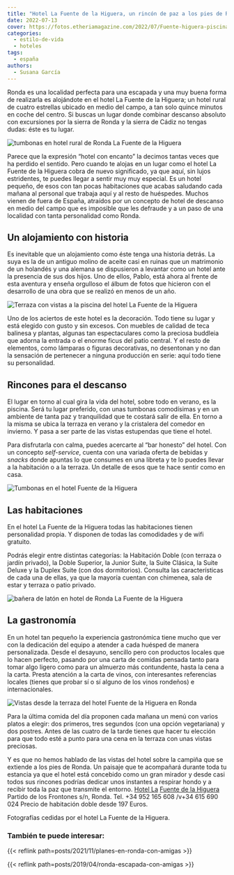 ```yaml
---
title: "Hotel La Fuente de la Higuera, un rincón de paz a los pies de Ronda"
date: 2022-07-13
cover: https://fotos.etheriamagazine.com/2022/07/Fuente-higuera-piscina.jpg
categories: 
  - estilo-de-vida
  - hoteles
tags: 
  - españa
authors: 
  - Susana García
---
```


Ronda es una localidad perfecta para una escapada y una muy buena forma de realizarla es alojándote en el hotel La Fuente de la Higuera; un hotel rural de cuatro estrellas ubicado en medio del campo, a tan solo quince minutos en coche del centro. Si buscas un lugar donde combinar descanso absoluto con excursiones por la sierra de Ronda y la sierra de Cádiz no tengas dudas: éste es tu lugar.

![tumbonas en hotel rural de Ronda La Fuente de la Higuera](https://fotos.etheriamagazine.com/2022/07/Fuente-higuera-piscina.jpg "Piscina del hotel La Fuente de la Higuera.")

Parece que la expresión “hotel con encanto” la decimos tantas veces que ha perdido el 
sentido. Pero cuando te alojas en un lugar como el hotel La Fuente de la Higuera cobra 
de nuevo significado, ya que aquí, sin lujos estridentes, te puedes llegar a sentir muy 
muy especial. Es un hotel pequeño, de esos con tan pocas habitaciones que acabas 
saludando cada mañana al personal que trabaja aquí y al resto de huéspedes. Muchos 
vienen de fuera de España, atraídos por un concepto de hotel de descanso en medio del 
campo que es imposible que les defraude y a un paso de una localidad con tanta 
personalidad como Ronda. 

## Un alojamiento con historia

Es inevitable que un alojamiento como éste tenga una historia detrás. La suya es la de 
un antiguo molino de aceite casi en ruinas que un matrimonio de un holandés y una 
alemana se dispusieron a levantar como un hotel ante la presencia de sus dos hijos. Uno 
de ellos, Pablo, está ahora al frente de esta aventura y enseña orgulloso el álbum de 
fotos que hicieron con el desarrollo de una obra que se realizó en menos de un año. 

![Terraza con vistas a la piscina del hotel La Fuente de la Higuera](https://fotos.etheriamagazine.com/2022/07/Fuente-higuera-terraza.jpg "Terraza del hotel.")

Uno de los aciertos de este hotel es la decoración. Todo tiene su lugar y está elegido 
con gusto y sin excesos. Con muebles de calidad de teca balinesa y plantas, algunas tan 
espectaculares como la preciosa buddleia que adorna la entrada o el enorme ficus del 
patio central. Y el resto de elementos, como lámparas o figuras decorativas, no 
desentonan y no dan la sensación de pertenecer a ninguna producción en serie: aquí todo 
tiene su personalidad. 

## Rincones para el descanso

El lugar en torno al cual gira la vida del hotel, sobre todo en verano, es la piscina. 
Será tu lugar preferido, con unas tumbonas comodísimas y en un ambiente de tanta paz y 
tranquilidad que te costará salir de ella. En torno a la misma se ubica la terraza en 
verano y la cristalera del comedor en invierno. Y pasa a ser parte de las vistas 
estupendas que tiene el hotel. 

Para disfrutarla con calma, puedes acercarte al “bar honesto” del hotel. Con un concepto 
_self-service_, cuenta con una variada oferta de bebidas y _snacks_ donde apuntas lo que 
consumes en una libreta y te lo puedes llevar a la habitación o a la terraza. Un detalle 
de esos que te hace sentir como en casa. 

![Tumbonas en el hotel Fuente de la Higuera](https://fotos.etheriamagazine.com/2022/07/Fuente-higuera-jardin.jpg "Exterior de una de las habitaciones.")

## Las habitaciones

En el hotel La Fuente de la Higuera todas las habitaciones tienen personalidad propia. Y 
disponen de todas las comodidades y de wifi gratuito. 

Podrás elegir entre distintas categorías: la Habitación Doble (con terraza o jardín 
privado), la Doble Superior, la Junior Suite, la Suite Clásica, la Suite Deluxe y la 
Duplex Suite (con dos dormitorios). Consulta las características de cada una de ellas, 
ya que la mayoría cuentan con chimenea, sala de estar y terraza o patio privado. 

![bañera de latón en hotel de Ronda La Fuente de la Higuera](https://fotos.etheriamagazine.com/2022/07/Fuente-higuera-bano-suite.jpg "Baño de la Suite Deluxe número 1.")

## La gastronomía

En un hotel tan pequeño la experiencia gastronómica tiene mucho que ver con la 
dedicación del equipo a atender a cada huésped de manera personalizada. Desde el 
desayuno, sencillo pero con productos locales que lo hacen perfecto, pasando por una 
carta de comidas pensada tanto para tomar algo ligero como para un almuerzo más 
contundente, hasta la cena a la carta. Presta atención a la carta de vinos, con 
interesantes referencias locales (tienes que probar sí o sí alguno de los vinos 
rondeños) e internacionales. 

![Vistas desde la terraza del hotel Fuente de la Higuera en Ronda](https://fotos.etheriamagazine.com/2022/07/fuente-higuera-desayuno.jpg "Desayuno con vistas.")

Para la última comida del día proponen cada mañana un menú con varios platos a elegir: 
dos primeros, tres segundos (con una opción vegetariana) y dos postres. Antes de las 
cuatro de la tarde tienes que hacer tu elección para que todo esté a punto para una cena 
en la terraza con unas vistas preciosas. 

Y es que no hemos hablado de las vistas del hotel sobre la campiña que se extiende a los 
pies de Ronda. Un paisaje que te acompañará durante toda tu estancia ya que el hotel 
está concebido como un gran mirador y desde casi todos sus rincones podrías dedicar unos 
instantes a respirar hondo y a recibir toda la paz que transmite el entorno. [Hotel 
La](https://www.hotellafuente.com/es/) [](https://www.hotellafuente.com/es/)[Fuente de 
la Higuera](https://www.hotellafuente.com/es/) Partido de los Frontones s/n, Ronda. Tel. 
+34 952 165 608 /v+34 615 690 024 Precio de habitación doble desde 197 Euros. 

Fotografías cedidas por el hotel La Fuente de la Higuera. 

### También te puede interesar:

{{< reflink path=posts/2021/11/planes-en-ronda-con-amigas >}} 

{{< reflink path=posts/2019/04/ronda-escapada-con-amigas >}}
